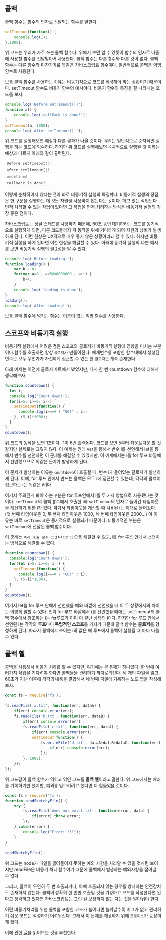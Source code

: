 ## 콜백

콜백 함수는 함수의 인자로 전달되는 함수를 말한다. 

```js
setTimeout(function() {
    console.log(1);
},1000);
```

위 코드는 우리가 자주 쓰는 콜백 함수다. 위에서 보면 알 수 있듯이 함수의 인자로 나중에 사용할 함수를 전달받아서 사용한다. 콜백 함수는 다른 함수와 다른 것이 없다. 콜백 함수는 다른 함수와 마찬가지로 똑같은 자바스크립트 함수이다. 일반적으로 콜백은 익명함수로 사용한다.

보통 콜백 함수를 사용하는 이유는 비동기적으로 코드를 작성해야 하는 상황이기 때문이다. setTimeout 함수도 비동기 함수의 예시이다. 비동기 함수의 특징을 잘 나타내는 코드를 보자.

```js
console.log('Before setTimeout()!');
function a() {
    console.log('callBack is done!');
}
setTimeout(a, 1000);
console.log('After setTimeout()!');
```

위 코드를 실행해보면 예상과 다른 결과가 나올 것이다. 우리는 일반적으로 순차적인 실행을 하는 코드에 익숙하다. 하지만 위 코드를 실행해보면 순차적으로 실행될 것 이라는 예상과 다르게 아래와 같이 출력된다.

![callback 함수 결과](./pictures/callback.png)

이렇게 순차적이지 않다는 것이 바로 비동기적 실행의 특징이다. 비동기적 실행의 장점은 한 구문을 실행하는 데 모든 자원을 사용하지 않는다는 것이다. 하고 있는 작업보다 먼저 처리할 수 있는 작업이 있다면 그 작업을 먼저 처리하는 방식은 비동기적 실행의 가장 좋은 점이다.

자바스크립트는 싱글 스레드를 사용하기 때문에, 60초 동안 대기하라는 코드를 동기적으로 실행하게 되면, 다른 코드들까지 저 동작을 위해 기다리게 되어 자원의 낭비가 발생하게 된다. 이런 현상은 UX적으로 매우 좋지 않은 상황이라고 할 수 있다. 하지만 비동기적 실행을 하게 된다면 이런 현상을 해결할 수 있다. 아래에 동기적 실행의 나쁜 예시를 보면 비동기적 실행의 필요성을 알 수 있다.

```js
console.log('Before Loading!');
function loading() {
    var b = 0;
    for(var a=0 ; a<5000000000 ; a++) {
        b++;
    }
    console.log('loading is done');
}
loading();
console.log('After Loading!');
```

보통 콜백 함수에 넘기는 함수는 이름이 없는 익명 함수를 사용한다.

## 스코프와 비동기적 실행

비동기적 실행에서 어려운 점은 스코프와 클로저가 비동기적 실행에 영향을 미치는 부분이다.함수를 호출하면 항상 `클로저`가 만들어진다. 매개변수를 포함한 함수내에서 생성된 변수는 모두 무언가가 자신에게 접근할 수 있는 한 `클로저`는 계속 존재한다.

아래 예제는 이전에 클로저 파트에서 봤었지만, 다시 한 번 countdown 함수에 대해서 생각해보자.

```js
function countdown() {
  let i;
  console.log('Count down!');
  for(i=5; i>=0; i--) {
    setTimeout(function() {
      console.log(i===0 ? "GO!" : i);
    }, (5-i)*1000);
  }
}
countdown();
```

위 코드의 동작을 보면 1초마다 -1이 6번 출력된다. 코드를 보면 5부터 카운트다운 할 것 같지만 실제로는 그렇지 않다. 이 예제는 원래 var을 통해서 변수 i를 선언해서 let을 통해서 변수를 선언하면 이 문제를 해결할 수 있었지만, 이 예제에서는 i를 for 루프 바깥에서 선언했으므로 똑같은 문제가 발생하게 된다.

이 문제가 발생하는 이유는 `countdown`이 호출될 때, 변수 i가 들어있는 클로저가 발생하게 된다. 이때, for 루프 안에서 만드는 콜백은 모두 i에 접근할 수 있는데, 각각의 콜백이 접근하는 i는 똑같은 i이다.

여기서 주의깊게 봐야 하는 부분은 for 루프안에서 i를 두 가지 방법으로 사용했다는 것이다. `setTimeout`의 콜백 함수에서 호출한 i와 `setTimeout`의 인자로 들어간 타임아웃을 계산하기 위한 i가 있다. 여기서 타임아웃을 계산할 때 사용된 i는 제대로 들어갔다.(첫 번째 타임아웃은 0, 두 번째 타임아웃은 1000, 세 번째 타임아웃은 2000...) 이 이유는 바로 `setTimeout`은 동기적으로 실행되기 때문이다. 비동기적인 부분은 `setTimeout`에 전달된 콜백 함수이다.

이 문제는 `즉시 호출 함수 표현식(IIFE)`으로 해결할 수 있고, i를 for 루프 안에서 선언하는 방식으로 해결할 수 있다.

```js
function countdown() {
  console.log('Count down!');
  for(let i=5; i>=0; i--) {
    setTimeout(function() {
      console.log(i===0 ? "GO!" : i);
    }, (5-i)*1000);
  }
}
countdown();
```

여기서 let을 for 루프 안에서 선언했을 때와 바깥에 선언했을 때 이 두 상황에서의 차이는 이렇게 말할 수 있다. 먼저 for 루프 바깥에서 i를 선언했을 때에는 setTimeout의 콜백 함수에서 참조하는 i는 for루프가 이미 다 끝난 상태의 i이다. 하지만 for 루프 안에서 선언된 i는 각각의 **루프**마다 **독립적인 스코프**를 가지기 때문에 콜백 함수는 **클로저**를 형성하게 된다. 따라서 콜백에서 쓰이는 i의 값은 매 루프에서 콜백이 실행될 때 마다 다를 수 있다.

## 콜백 헬

콜백을 사용해서 비동기 처리를 할 수 있지만, 여기에는 큰 문제가 하나있다. 한 번에 여러가지 작업을 기다려야 한다면 콜백들을 관리하기 까다로워진다. 세 개의 파일을 읽고, 60초가 지난 이후에 각각의 내용을 결합해서 네 번째 파일에 기록하는 노드 앱을 작성해보자.

```js
const fs = require('fs');

fs.readFile('a.txt', function(err, dataA) {
    if(err) console.error(err);
    fs.readFile('b.txt', function(err, dataB) {
        if(err) console.error(err) ;
        fs.readFile('c.txt', function(err, dataC) {
            if(err) console.error(err);
            setTimeout(function() {
                fs.writeFile('d.txt', dataA+dataB+dataC, function(err) {
                    if(err) console.error(err);
                });
        }, 1000);
    });
});
```

위 코드같이 콜백 함수가 엮이고 엮인 코드를 **콜백 헬**이라고 말한다. 위 코드에서는 에러를 기록하기만 했지만, 예외를 일으키려고 했다면 더 힘들었을 것이다.

```js
const fs = require('fs');
function readSketchyFile() {
    try {
        fs.readFile('does_not_exist.txt', function(error, data) {
            if(error) throw error;
        });
    } catch(error) {
        console.log("Error!!!!!");
    }
}

readSketchyFile();
```

위 코드는 node가 파일을 읽어들이지 못하는 예외 사항을 처리할 수 있을 것처럼 보이지만 readFile은 비동기 처리 함수이기 때문에 콜백에서 발생하는 예외사항을 잡아낼 수 없다.

그리고, 콜백이 우연히 두 번 호출되거나, 아예 호출되지 않는 경우를 방지하는 안전장치도 존재하지 않는다. 콜백이 정확히 한 번만 호출될 것을 가정하고 코드를 작성한다면 된다고 생각하고 있다면 자바스크립트는 그런 걸 보장하지 않는 다는 것을 알아둬야 한다.

이런 비동기처리를 위한 콜백을 포함한 코드가 늘어나면 늘어날수록 버그가 없고 관리하기 쉬운 코드는 작성하기 어려워진다. 그래서 이 문제를 해결하기 위해 `프로미스`가 등장하게 됐다.

이에 관한 [글](https://ruben.verborgh.org/blog/2012/12/31/asynchronous-error-handling-in-javascript/)을 읽어보는 것을 추천한다.